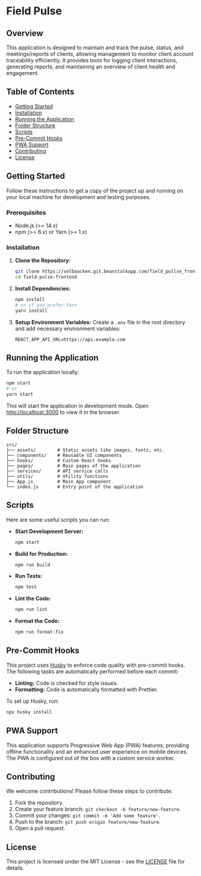 # Field Pulse

## Overview

This application is designed to maintain and track the pulse, status, and meetings/reports of clients, allowing management to monitor client account traceability efficiently. It provides tools for logging client interactions, generating reports, and maintaining an overview of client health and engagement.

## Table of Contents

- [Getting Started](#getting-started)
- [Installation](#installation)
- [Running the Application](#running-the-application)
- [Folder Structure](#folder-structure)
- [Scripts](#scripts)
- [Pre-Commit Hooks](#pre-commit-hooks)
- [PWA Support](#pwa-support)
- [Contributing](#contributing)
- [License](#license)

## Getting Started

Follow these instructions to get a copy of the project up and running on your local machine for development and testing purposes.

### Prerequisites

- Node.js (>= 14.x)
- npm (>= 6.x) or Yarn (>= 1.x)

### Installation

1. **Clone the Repository:**

   ```bash
   git clone https://solbaacken.git.beanstalkapp.com/field_pullse_frontend.git
   cd field-pulse-frontend
   ```

2. **Install Dependencies:**

   ```bash
   npm install
   # or if you prefer Yarn
   yarn install
   ```

3. **Setup Environment Variables:**
   Create a `.env` file in the root directory and add necessary environment variables:
   ```env
   REACT_APP_API_URL=https://api.example.com
   ```

## Running the Application

To run the application locally:

```bash
npm start
# or
yarn start
```

This will start the application in development mode. Open [http://localhost:3000](http://localhost:3000) to view it in the browser.

## Folder Structure

```plaintext
src/
├── assets/        # Static assets like images, fonts, etc.
├── components/    # Reusable UI components
├── hooks/         # Custom React hooks
├── pages/         # Main pages of the application
├── services/      # API service calls
├── utils/         # Utility functions
├── App.js         # Main App component
└── index.js       # Entry point of the application
```

## Scripts

Here are some useful scripts you can run:

- **Start Development Server:**

  ```bash
  npm start
  ```

- **Build for Production:**

  ```bash
  npm run build
  ```

- **Run Tests:**

  ```bash
  npm test
  ```

- **Lint the Code:**

  ```bash
  npm run lint
  ```

- **Format the Code:**
  ```bash
  npm run format:fix
  ```

## Pre-Commit Hooks

This project uses [Husky](https://typicode.github.io/husky) to enforce code quality with pre-commit hooks. The following tasks are automatically performed before each commit:

- **Linting:** Code is checked for style issues.
- **Formatting:** Code is automatically formatted with Prettier.

To set up Husky, run:

```bash
npx husky install
```

## PWA Support

This application supports Progressive Web App (PWA) features, providing offline functionality and an enhanced user experience on mobile devices. The PWA is configured out of the box with a custom service worker.

## Contributing

We welcome contributions! Please follow these steps to contribute:

1. Fork the repository.
2. Create your feature branch: `git checkout -b feature/new-feature`.
3. Commit your changes: `git commit -m 'Add some feature'`.
4. Push to the branch: `git push origin feature/new-feature`.
5. Open a pull request.

## License

This project is licensed under the MIT License - see the [LICENSE](LICENSE) file for details.
